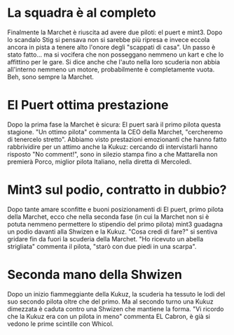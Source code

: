 # La squadra è al completo

Finalmente la Marchet è riuscita ad avere due piloti: el puert e mint3. Dopo lo scandalo Stig si pensava non si sarebbe più ripresa e invece eccola ancora in pista a tenere alto l'onore degli "scappati di casa". Un passo è stato fatto... ma si vocifera che non posseggano nemmeno un kart e che lo affittino per le gare. Si dice anche che l'auto nella loro scuderia non abbia all'interno nemmeno un motore, probabilmente è completamente vuota. Beh, sono sempre la Marchet.

# El Puert ottima prestazione
Dopo la prima fase la Marchet è sicura: El puert sarà il primo pilota questa stagione. "Un ottimo pilota" commenta la CEO della Marchet, "cercheremo di tenercelo stretto". Abbiamo visto prestazioni emozionanti che hanno fatto rabbrividire per un attimo anche la Kukuz: cercando di intervistarli hanno risposto "No comment!", sono in silezio stampa fino a che Mattarella non premierà Porco, miglior pilota Italiano, nella diretta di Mercoledì.


# Mint3 sul podio, contratto in dubbio?
Dopo tante amare sconfitte e buoni posizionamenti di El puert, primo pilota della Marchet, ecco che nella seconda fase (in cui la Marchet non si è potuta nemmeno permettere lo stipendio del primo pilota) mint3 guadagna un podio davanti alla Shwizen e la Kukuz. "Cosa credi di fare?" si sentiva gridare fin da fuori la scuderia della Marchet. "Ho ricevuto un abella strigliata" commenta il pilota, "starò con due piedi in una scarpa".

# Seconda mano della Shwizen
Dopo un inizio fiammeggiante della Kukuz, la scuderia ha tessuto le lodi del suo secondo pilota oltre che del primo. Ma al secondo turno una Kukuz dimezzata è caduta contro una Shwizen che mantiene la forma. "Vi ricordo che la Kukuz era con un pilota in meno" commenta EL Cabron, è già si vedono le prime scintille con Whicol.
